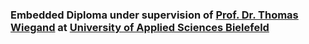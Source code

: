 ### Embedded Diploma under supervision of [Prof. Dr. Thomas Wiegand](https://www.thomas-wiegand.de/) at [University of Applied Sciences Bielefeld](https://www.fh-bielefeld.de/)